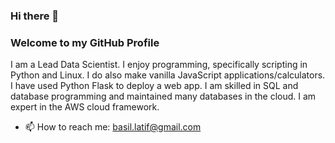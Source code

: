 ### Hi there 👋
### Welcome to my GitHub Profile 

I am a Lead Data Scientist. I enjoy programming, specifically scripting in Python and Linux. I do also make vanilla JavaScript applications/calculators. I have used Python Flask to deploy a web app. I am skilled in SQL and database programming and maintained many databases in the cloud. I am expert in the AWS cloud framework. 
- 📫 How to reach me: basil.latif@gmail.com
